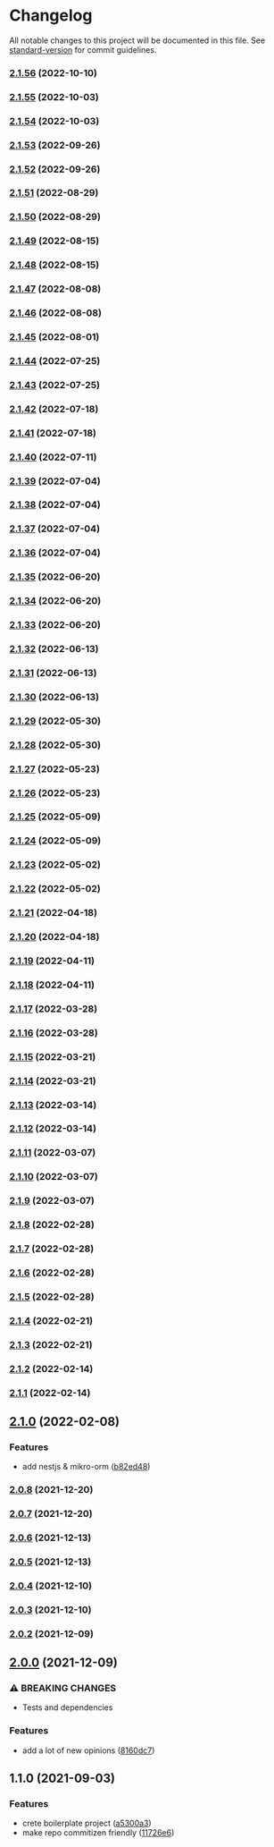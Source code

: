 # Changelog

All notable changes to this project will be documented in this file. See [standard-version](https://github.com/conventional-changelog/standard-version) for commit guidelines.

### [2.1.56](https://github.com/rangelfinal/boilerplate/compare/v2.1.55...v2.1.56) (2022-10-10)

### [2.1.55](https://github.com/rangelfinal/boilerplate/compare/v2.1.54...v2.1.55) (2022-10-03)

### [2.1.54](https://github.com/rangelfinal/boilerplate/compare/v2.1.53...v2.1.54) (2022-10-03)

### [2.1.53](https://github.com/rangelfinal/boilerplate/compare/v2.1.52...v2.1.53) (2022-09-26)

### [2.1.52](https://github.com/rangelfinal/boilerplate/compare/v2.1.51...v2.1.52) (2022-09-26)

### [2.1.51](https://github.com/rangelfinal/boilerplate/compare/v2.1.50...v2.1.51) (2022-08-29)

### [2.1.50](https://github.com/rangelfinal/boilerplate/compare/v2.1.49...v2.1.50) (2022-08-29)

### [2.1.49](https://github.com/rangelfinal/boilerplate/compare/v2.1.48...v2.1.49) (2022-08-15)

### [2.1.48](https://github.com/rangelfinal/boilerplate/compare/v2.1.47...v2.1.48) (2022-08-15)

### [2.1.47](https://github.com/rangelfinal/boilerplate/compare/v2.1.46...v2.1.47) (2022-08-08)

### [2.1.46](https://github.com/rangelfinal/boilerplate/compare/v2.1.45...v2.1.46) (2022-08-08)

### [2.1.45](https://github.com/rangelfinal/boilerplate/compare/v2.1.44...v2.1.45) (2022-08-01)

### [2.1.44](https://github.com/rangelfinal/boilerplate/compare/v2.1.43...v2.1.44) (2022-07-25)

### [2.1.43](https://github.com/rangelfinal/boilerplate/compare/v2.1.42...v2.1.43) (2022-07-25)

### [2.1.42](https://github.com/rangelfinal/boilerplate/compare/v2.1.41...v2.1.42) (2022-07-18)

### [2.1.41](https://github.com/rangelfinal/boilerplate/compare/v2.1.40...v2.1.41) (2022-07-18)

### [2.1.40](https://github.com/rangelfinal/boilerplate/compare/v2.1.39...v2.1.40) (2022-07-11)

### [2.1.39](https://github.com/rangelfinal/boilerplate/compare/v2.1.38...v2.1.39) (2022-07-04)

### [2.1.38](https://github.com/rangelfinal/boilerplate/compare/v2.1.37...v2.1.38) (2022-07-04)

### [2.1.37](https://github.com/rangelfinal/boilerplate/compare/v2.1.36...v2.1.37) (2022-07-04)

### [2.1.36](https://github.com/rangelfinal/boilerplate/compare/v2.1.35...v2.1.36) (2022-07-04)

### [2.1.35](https://github.com/rangelfinal/boilerplate/compare/v2.1.34...v2.1.35) (2022-06-20)

### [2.1.34](https://github.com/rangelfinal/boilerplate/compare/v2.1.33...v2.1.34) (2022-06-20)

### [2.1.33](https://github.com/rangelfinal/boilerplate/compare/v2.1.32...v2.1.33) (2022-06-20)

### [2.1.32](https://github.com/rangelfinal/boilerplate/compare/v2.1.31...v2.1.32) (2022-06-13)

### [2.1.31](https://github.com/rangelfinal/boilerplate/compare/v2.1.30...v2.1.31) (2022-06-13)

### [2.1.30](https://github.com/rangelfinal/boilerplate/compare/v2.1.29...v2.1.30) (2022-06-13)

### [2.1.29](https://github.com/rangelfinal/boilerplate/compare/v2.1.28...v2.1.29) (2022-05-30)

### [2.1.28](https://github.com/rangelfinal/boilerplate/compare/v2.1.27...v2.1.28) (2022-05-30)

### [2.1.27](https://github.com/rangelfinal/boilerplate/compare/v2.1.26...v2.1.27) (2022-05-23)

### [2.1.26](https://github.com/rangelfinal/boilerplate/compare/v2.1.25...v2.1.26) (2022-05-23)

### [2.1.25](https://github.com/rangelfinal/boilerplate/compare/v2.1.24...v2.1.25) (2022-05-09)

### [2.1.24](https://github.com/rangelfinal/boilerplate/compare/v2.1.23...v2.1.24) (2022-05-09)

### [2.1.23](https://github.com/rangelfinal/boilerplate/compare/v2.1.22...v2.1.23) (2022-05-02)

### [2.1.22](https://github.com/rangelfinal/boilerplate/compare/v2.1.21...v2.1.22) (2022-05-02)

### [2.1.21](https://github.com/rangelfinal/boilerplate/compare/v2.1.20...v2.1.21) (2022-04-18)

### [2.1.20](https://github.com/rangelfinal/boilerplate/compare/v2.1.19...v2.1.20) (2022-04-18)

### [2.1.19](https://github.com/rangelfinal/boilerplate/compare/v2.1.18...v2.1.19) (2022-04-11)

### [2.1.18](https://github.com/rangelfinal/boilerplate/compare/v2.1.17...v2.1.18) (2022-04-11)

### [2.1.17](https://github.com/rangelfinal/boilerplate/compare/v2.1.16...v2.1.17) (2022-03-28)

### [2.1.16](https://github.com/rangelfinal/boilerplate/compare/v2.1.15...v2.1.16) (2022-03-28)

### [2.1.15](https://github.com/rangelfinal/boilerplate/compare/v2.1.14...v2.1.15) (2022-03-21)

### [2.1.14](https://github.com/rangelfinal/boilerplate/compare/v2.1.13...v2.1.14) (2022-03-21)

### [2.1.13](https://github.com/rangelfinal/boilerplate/compare/v2.1.12...v2.1.13) (2022-03-14)

### [2.1.12](https://github.com/rangelfinal/boilerplate/compare/v2.1.11...v2.1.12) (2022-03-14)

### [2.1.11](https://github.com/rangelfinal/boilerplate/compare/v2.1.10...v2.1.11) (2022-03-07)

### [2.1.10](https://github.com/rangelfinal/boilerplate/compare/v2.1.9...v2.1.10) (2022-03-07)

### [2.1.9](https://github.com/rangelfinal/boilerplate/compare/v2.1.8...v2.1.9) (2022-03-07)

### [2.1.8](https://github.com/rangelfinal/boilerplate/compare/v2.1.7...v2.1.8) (2022-02-28)

### [2.1.7](https://github.com/rangelfinal/boilerplate/compare/v2.1.6...v2.1.7) (2022-02-28)

### [2.1.6](https://github.com/rangelfinal/boilerplate/compare/v2.1.5...v2.1.6) (2022-02-28)

### [2.1.5](https://github.com/rangelfinal/boilerplate/compare/v2.1.4...v2.1.5) (2022-02-28)

### [2.1.4](https://github.com/rangelfinal/boilerplate/compare/v2.1.3...v2.1.4) (2022-02-21)

### [2.1.3](https://github.com/rangelfinal/boilerplate/compare/v2.1.2...v2.1.3) (2022-02-21)

### [2.1.2](https://github.com/rangelfinal/boilerplate/compare/v2.1.1...v2.1.2) (2022-02-14)

### [2.1.1](https://github.com/rangelfinal/boilerplate/compare/v2.1.0...v2.1.1) (2022-02-14)

## [2.1.0](https://github.com/rangelfinal/boilerplate/compare/v2.0.8...v2.1.0) (2022-02-08)


### Features

* add nestjs & mikro-orm ([b82ed48](https://github.com/rangelfinal/boilerplate/commit/b82ed48a08b175c6dfc281982fb4a10156f836db))

### [2.0.8](https://github.com/rangelfinal/boilerplate/compare/v2.0.7...v2.0.8) (2021-12-20)

### [2.0.7](https://github.com/rangelfinal/boilerplate/compare/v2.0.6...v2.0.7) (2021-12-20)

### [2.0.6](https://github.com/rangelfinal/boilerplate/compare/v2.0.5...v2.0.6) (2021-12-13)

### [2.0.5](https://github.com/rangelfinal/boilerplate/compare/v2.0.4...v2.0.5) (2021-12-13)

### [2.0.4](https://github.com/rangelfinal/boilerplate/compare/v2.0.3...v2.0.4) (2021-12-10)

### [2.0.3](https://github.com/rangelfinal/boilerplate/compare/v2.0.2...v2.0.3) (2021-12-10)

### [2.0.2](https://github.com/rangelfinal/boilerplate/compare/v2.0.0...v2.0.2) (2021-12-09)

## [2.0.0](https://github.com/rangelfinal/boilerplate/compare/v1.1.0...v2.0.0) (2021-12-09)


### ⚠ BREAKING CHANGES

* Tests and dependencies

### Features

* add a lot of new opinions ([8160dc7](https://github.com/rangelfinal/boilerplate/commit/8160dc7d368ebe257ff4b0df712fc39a1c58fb3f))

## 1.1.0 (2021-09-03)

### Features

- crete boilerplate project ([a5300a3](https://github.com/rangelfinal/boilerplate/commit/a5300a3822a57e779cebe89753d7b1f359580094))
- make repo commitizen friendly ([11726e6](https://github.com/rangelfinal/boilerplate/commit/11726e6f7599b9bd59ae00b5f19c30323274fc19))
